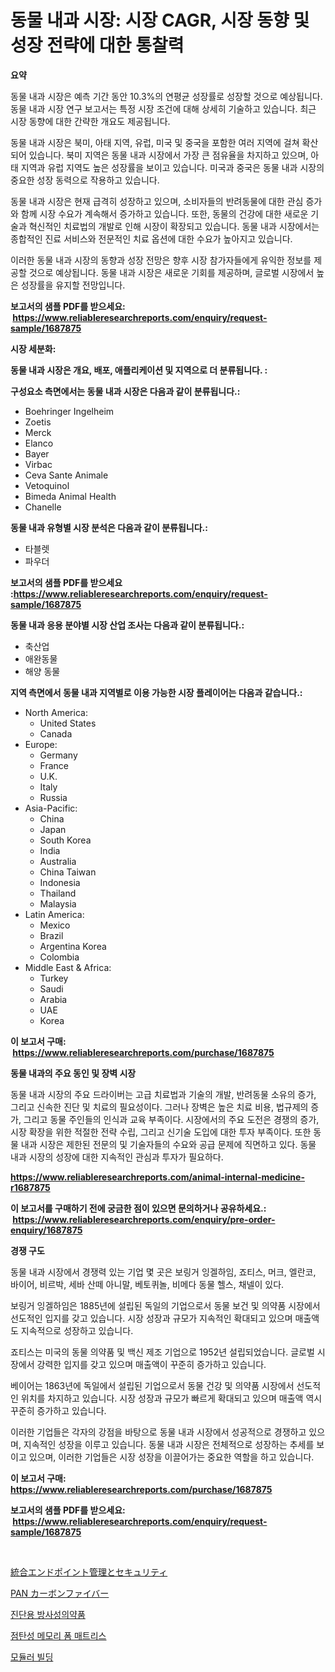 <p><h1>동물 내과 시장: 시장 CAGR, 시장 동향 및 성장 전략에 대한 통찰력</h1></p><p><strong>요약</strong></p>
<p><p>동물 내과 시장은 예측 기간 동안 10.3%의 연평균 성장률로 성장할 것으로 예상됩니다. 동물 내과 시장 연구 보고서는 특정 시장 조건에 대해 상세히 기술하고 있습니다. 최근 시장 동향에 대한 간략한 개요도 제공됩니다. </p><p>동물 내과 시장은 북미, 아태 지역, 유럽, 미국 및 중국을 포함한 여러 지역에 걸쳐 확산되어 있습니다. 북미 지역은 동물 내과 시장에서 가장 큰 점유율을 차지하고 있으며, 아태 지역과 유럽 지역도 높은 성장률을 보이고 있습니다. 미국과 중국은 동물 내과 시장의 중요한 성장 동력으로 작용하고 있습니다.</p><p>동물 내과 시장은 현재 급격히 성장하고 있으며, 소비자들의 반려동물에 대한 관심 증가와 함께 시장 수요가 계속해서 증가하고 있습니다. 또한, 동물의 건강에 대한 새로운 기술과 혁신적인 치료법의 개발로 인해 시장이 확장되고 있습니다. 동물 내과 시장에서는 종합적인 진료 서비스와 전문적인 치료 옵션에 대한 수요가 높아지고 있습니다.</p><p>이러한 동물 내과 시장의 동향과 성장 전망은 향후 시장 참가자들에게 유익한 정보를 제공할 것으로 예상됩니다. 동물 내과 시장은 새로운 기회를 제공하며, 글로벌 시장에서 높은 성장률을 유지할 전망입니다.</p></p>
<p><strong>보고서의 샘플 PDF를 받으세요: &nbsp;<a href="https://www.reliableresearchreports.com/enquiry/request-sample/1687875">https://www.reliableresearchreports.com/enquiry/request-sample/1687875</a></strong></p>
<p><strong>시장 세분화:</strong></p>
<p><strong> 동물 내과 시장은 개요, 배포, 애플리케이션 및 지역으로 더 분류됩니다. :</strong></p>
<p><strong>구성요소 측면에서는 동물 내과 시장은 다음과 같이 분류됩니다.:</strong></p>
<p><ul><li>Boehringer Ingelheim</li><li>Zoetis</li><li>Merck</li><li>Elanco</li><li>Bayer</li><li>Virbac</li><li>Ceva Sante Animale</li><li>Vetoquinol</li><li>Bimeda Animal Health</li><li>Chanelle</li></ul></p>
<p><strong> 동물 내과 유형별 시장 분석은 다음과 같이 분류됩니다.:</strong></p>
<p><ul><li>타블렛</li><li>파우더</li></ul></p>
<p><strong>보고서의 샘플 PDF를 받으세요 :<a href="https://www.reliableresearchreports.com/enquiry/request-sample/1687875">https://www.reliableresearchreports.com/enquiry/request-sample/1687875</a></strong></p>
<p><strong> 동물 내과 응용 분야별 시장 산업 조사는 다음과 같이 분류됩니다.:</strong></p>
<p><ul><li>축산업</li><li>애완동물</li><li>해양 동물</li></ul></p>
<p><strong>지역 측면에서 동물 내과 지역별로 이용 가능한 시장 플레이어는 다음과 같습니다.:</strong></p>
<p><ul>
    <li>
        North America:
        <ul>
            <li>United States</li>
            <li>Canada</li>
        </ul>
    </li>
    <li>
        Europe:
        <ul>
            <li>Germany</li>
            <li>France</li>
            <li>U.K.</li>
            <li>Italy</li>
            <li>Russia</li>
        </ul>
    </li>
    <li>
        Asia-Pacific:
        <ul>
            <li>China</li>
            <li>Japan</li>
            <li>South Korea</li>
            <li>India</li>
            <li>Australia</li>
            <li>China Taiwan</li>
            <li>Indonesia</li>
            <li>Thailand</li>
            <li>Malaysia</li>
        </ul>
    </li>
    <li>
        Latin America:
        <ul>
            <li>Mexico</li>
            <li>Brazil</li>
            <li>Argentina Korea</li>
            <li>Colombia</li>
        </ul>
    </li>
    <li>
        Middle East & Africa:
        <ul>
            <li>Turkey</li>
            <li>Saudi</li>
            <li>Arabia</li>
            <li>UAE</li>
            <li>Korea</li>
        </ul>
    </li>
    </ul></p>
<p><strong>이 보고서 구매: &nbsp;<a href="https://www.reliableresearchreports.com/purchase/1687875">https://www.reliableresearchreports.com/purchase/1687875</a></strong></p>
<p><strong>동물 내과의 주요 동인 및 장벽 시장</strong></p>
<p><p>동물 내과 시장의 주요 드라이버는 고급 치료법과 기술의 개발, 반려동물 소유의 증가, 그리고 신속한 진단 및 치료의 필요성이다. 그러나 장벽은 높은 치료 비용, 법규제의 증가, 그리고 동물 주인들의 인식과 교육 부족이다. 시장에서의 주요 도전은 경쟁의 증가, 시장 확장을 위한 적절한 전략 수립, 그리고 신기술 도입에 대한 투자 부족이다. 또한 동물 내과 시장은 제한된 전문의 및 기술자들의 수요와 공급 문제에 직면하고 있다. 동물 내과 시장의 성장에 대한 지속적인 관심과 투자가 필요하다.</p></p>
<p><strong><a href="https://www.reliableresearchreports.com/animal-internal-medicine-r1687875">https://www.reliableresearchreports.com/animal-internal-medicine-r1687875</a></strong></p>
<p><strong>이 보고서를 구매하기 전에 궁금한 점이 있으면 문의하거나 공유하세요.: &nbsp;<a href="https://www.reliableresearchreports.com/enquiry/pre-order-enquiry/1687875">https://www.reliableresearchreports.com/enquiry/pre-order-enquiry/1687875</a></strong></p>
<p><strong>경쟁 구도</strong></p>
<p><p>동물 내과 시장에서 경쟁력 있는 기업 몇 곳은 보링거 잉겔하임, 죠티스, 머크, 엘란코, 바이어, 비르박, 세바 산떼 아니말, 베토퀴놀, 비메다 동물 헬스, 채넬이 있다. </p><p>보링거 잉겔하임은 1885년에 설립된 독일의 기업으로서 동물 보건 및 의약품 시장에서 선도적인 입지를 갖고 있습니다. 시장 성장과 규모가 지속적인 확대되고 있으며 매출액도 지속적으로 성장하고 있습니다. </p><p>죠티스는 미국의 동물 의약품 및 백신 제조 기업으로 1952년 설립되었습니다. 글로벌 시장에서 강력한 입지를 갖고 있으며 매출액이 꾸준히 증가하고 있습니다. </p><p>베이어는 1863년에 독일에서 설립된 기업으로서 동물 건강 및 의약품 시장에서 선도적인 위치를 차지하고 있습니다. 시장 성장과 규모가 빠르게 확대되고 있으며 매출액 역시 꾸준히 증가하고 있습니다. </p><p>이러한 기업들은 각자의 강점을 바탕으로 동물 내과 시장에서 성공적으로 경쟁하고 있으며, 지속적인 성장을 이루고 있습니다. 동물 내과 시장은 전체적으로 성장하는 추세를 보이고 있으며, 이러한 기업들은 시장 성장을 이끌어가는 중요한 역할을 하고 있습니다.</p></p>
<p><strong>이 보고서 구매: &nbsp; <a href="https://www.reliableresearchreports.com/purchase/1687875">https://www.reliableresearchreports.com/purchase/1687875</a></strong></p>
<p><strong>보고서의 샘플 PDF를 받으세요: &nbsp;<a href="https://www.reliableresearchreports.com/enquiry/request-sample/1687875">https://www.reliableresearchreports.com/enquiry/request-sample/1687875</a></strong><strong></strong></p>
<p>&nbsp;</p>
<p><p><a href="https://medium.com/@callumnowacki2000/%E7%B5%B1%E5%90%88%E3%82%A8%E3%83%B3%E3%83%89%E3%83%9D%E3%82%A4%E3%83%B3%E3%83%88%E7%AE%A1%E7%90%86%E3%81%8A%E3%82%88%E3%81%B3%E3%82%BB%E3%82%AD%E3%83%A5%E3%83%AA%E3%83%86%E3%82%A3%E5%B8%82%E5%A0%B4%E3%83%AC%E3%83%9D%E3%83%BC%E3%83%88%E3%81%AF-%E3%81%93%E3%81%AE%E5%B8%82%E5%A0%B4%E3%81%AE%E6%9C%80%E6%96%B0%E3%83%88%E3%83%AC%E3%83%B3%E3%83%89%E3%81%A8%E6%88%90%E9%95%B7%E6%A9%9F%E4%BC%9A%E3%82%92%E6%98%8E%E3%82%89%E3%81%8B%E3%81%AB%E3%81%97%E3%81%BE%E3%81%99-87a943b33a0e">統合エンドポイント管理とセキュリティ</a></p><p><a href="https://medium.com/@elihomenick1943/pan%E7%82%AD%E7%B4%A0%E7%B9%8A%E7%B6%AD%E5%B8%82%E5%A0%B4%E8%AA%BF%E6%9F%BB%E3%83%AC%E3%83%9D%E3%83%BC%E3%83%88-%E3%81%9D%E3%81%AE%E6%AD%B4%E5%8F%B2%E3%81%A82031%E5%B9%B4%E3%81%BE%E3%81%A7%E3%81%AE%E4%BA%88%E6%B8%AC-71f5f96f9cf9">PAN カーボンファイバー</a></p><p><a href="https://medium.com/@hettiestehr/%EC%A7%84%EB%8B%A8-%EB%B0%A9%EC%82%AC%EC%84%B1-%EC%95%BD%ED%92%88-%EC%8B%9C%EC%9E%A5-%EC%A2%85%EB%A5%98-%EC%9D%91%EC%9A%A9-%EB%B0%8F-%EC%A7%80%EB%A6%AC%EC%97%90-%EB%8C%80%ED%95%9C-%ED%8F%AC%EA%B4%84%EC%A0%81%EC%9D%B8-%ED%8F%89%EA%B0%80-145574cbfb34">진단용 방사성의약품</a></p><p><a href="https://github.com/idcefvhkdut6/Market-Research-Report-List-1/blob/main/935798621910.md">점탄성 메모리 폼 매트리스</a></p><p><a href="https://medium.com/@juracy1980/%EB%AA%A8%EB%93%88%EC%8B%9D-%EA%B1%B4%EB%AC%BC-%EC%8B%9C%EC%9E%A5-%EB%B6%84%EC%84%9D-cagr-%EC%8B%9C%EC%9E%A5-%EC%84%B8%EB%B6%84%ED%99%94-%EB%B0%8F-%EA%B8%80%EB%A1%9C%EB%B2%8C-%EC%82%B0%EC%97%85-%EA%B0%9C%EC%9A%94-a5e119867c72">모듈러 빌딩</a></p></p>